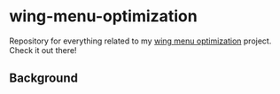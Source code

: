 # wing-menu-optimization
Repository for everything related to my [wing menu optimization](https://jamescalixto.com/wing-ordering/) project. Check it out there!

## Background
